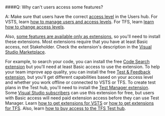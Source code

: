 ####Q: Why can't users access some features?

A:	Make sure that users have the correct 
[access level](https://visualstudio.microsoft.com/team-services/compare-features/) 
in the Users hub. For VSTS, learn [how to manage users and access levels](/vsts/organizations/accounts/add-account-users-assign-access-levels). 
For TFS, learn [learn how to change access levels](/vsts/organizations/security/change-access-levels).  

Also, [some features are available only as extensions](https://visualstudio.microsoft.com/team-services/compare-features/), 
so you'll need to install these extensions. Most extensions require that you have at least Basic access, not Stakeholder.
Check the extension's description in the [Visual Studio Marketplace](https://marketplace.visualstudio.com). 

For example, to search your code, you can install the free 
[Code Search extension](https://marketplace.visualstudio.com/items?itemName=ms.vss-code-search) 
but you'll need at least Basic access to use the extension. 
To help your team improve app quality, you can install the free 
[Test & Feedback extension](https://marketplace.visualstudio.com/items?itemName=ms.vss-exploratorytesting-web), 
but you'll get different capabilities based on your access level 
and whether you work offline or connected to VSTS or TFS. 
To create test plans in the Test hub, you'll need to install the 
[Test Manager extension](https://marketplace.visualstudio.com/items?itemName=ms.vss-testmanager-web). 
Some [Visual Studio subscribers](https://marketplace.visualstudio.com/items?itemName=ms.vss-testmanager-web) 
can use this extension for free, but users with Basic access will need paid extension access before they can use Test Manager. 
Learn [how to get extensions for VSTS](/vsts/marketplace/install-vsts-extension) or 
[how to get extensions for TFS](/vsts/marketplace/get-tfs-extensions). Also, learn 
[how to buy access to the TFS Test hub](/vsts/billing/buy-access-tfs-test-hub).
